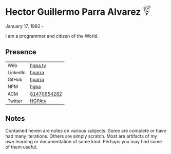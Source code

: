 # Hector Guillermo Parra Alvarez ![HGPA](media/not-impressed3.gif)

January 17, 1982 &dash;

I am a programmer and citizen of the World.

## Presence

|||
| -------- | --- |
| Web      | [hgpa.tv](http://hgpa.tv)
| LinkedIn | [hparra](https://www.linkedin.com/in/hparra) |
| GitHub   | [hparra](https://github.com/hparra) |
| NPM | [hgpa](https://www.npmjs.com/~hgpa) |
| ACM | [81470654282](http://dl.acm.org/author_page.cfm?id=81470654282) | 
| Twitter  | [HGPAtv](https://twitter.com/HGPAtv) |


## Notes

Contained herein are notes on various subjects.
Some are complete or have had many iterations.
Others are simply scratch.
Most are artifacts of my own learning or documentation of some kind.
Perhaps you may find some of them useful.